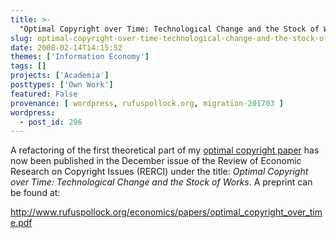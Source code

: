```yaml
---
title: >-
  "Optimal Copyright over Time: Technological Change and the Stock of Works" Published
slug: optimal-copyright-over-time-technological-change-and-the-stock-of-works-published
date: 2008-02-14T14:15:52
themes: ['Information Economy']
tags: []
projects: ['Academia']
posttypes: ['Own Work']
featured: False
provenance: [ wordpress, rufuspollock.org, migration-201703 ]
wordpress:
  - post_id: 296
---
```


A refactoring of the first theoretical part of my [optimal copyright paper](http://www.rufuspollock.org/2007/07/09/forever-minus-a-day-some-theory-and-empirics-of-optimal-copyright/) has now been published in the December issue of the Review of Economic Research on Copyright Issues (RERCI) under the title: *Optimal Copyright over Time: Technological Change and the Stock of Works*. A preprint can be found at:

http://www.rufuspollock.org/economics/papers/optimal_copyright_over_time.pdf

